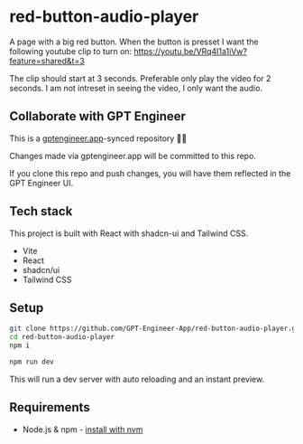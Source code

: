 # red-button-audio-player

A page with a big red button. When the button is presset I want the following youtube clip to turn on: https://youtu.be/VRq4I1a1iVw?feature=shared&t=3

The clip should start at 3 seconds. Preferable only play the video for 2 seconds. I am not intreset in seeing the video, I only want the audio. 

## Collaborate with GPT Engineer

This is a [gptengineer.app](https://gptengineer.app)-synced repository 🌟🤖

Changes made via gptengineer.app will be committed to this repo.

If you clone this repo and push changes, you will have them reflected in the GPT Engineer UI.

## Tech stack

This project is built with React with shadcn-ui and Tailwind CSS.

- Vite
- React
- shadcn/ui
- Tailwind CSS

## Setup

```sh
git clone https://github.com/GPT-Engineer-App/red-button-audio-player.git
cd red-button-audio-player
npm i
```

```sh
npm run dev
```

This will run a dev server with auto reloading and an instant preview.

## Requirements

- Node.js & npm - [install with nvm](https://github.com/nvm-sh/nvm#installing-and-updating)
